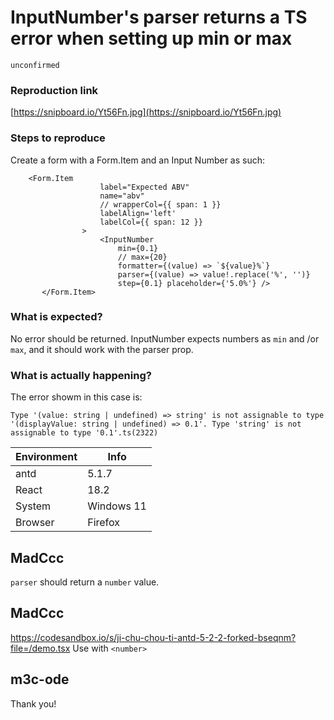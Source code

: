 # InputNumber's parser returns a TS error when setting up min or max

`unconfirmed`

### Reproduction link

[https://snipboard.io/Yt56Fn.jpg](https://snipboard.io/Yt56Fn.jpg)

### Steps to reproduce

Create a form with a Form.Item and an Input Number as such:

```
    <Form.Item
                    label="Expected ABV"
                    name="abv"
                    // wrapperCol={{ span: 1 }}
                    labelAlign='left'
                    labelCol={{ span: 12 }}
                >
                    <InputNumber
                        min={0.1}
                        // max={20}
                        formatter={(value) => `${value}%`}
                        parser={(value) => value!.replace('%', '')}
                        step={0.1} placeholder={'5.0%'} />
       </Form.Item>

```

### What is expected?

No error should be returned. InputNumber expects numbers as `min` and /or `max`, and it should work with the parser prop.

### What is actually happening?

The error showm in this case is:

`Type '(value: string | undefined) => string' is not assignable to type '(displayValue: string | undefined) => 0.1'.
  Type 'string' is not assignable to type '0.1'.ts(2322)`

| Environment | Info       |
| ----------- | ---------- |
| antd        | 5.1.7      |
| React       | 18.2       |
| System      | Windows 11 |
| Browser     | Firefox    |

<!-- generated by ant-design-issue-helper. DO NOT REMOVE -->

## MadCcc

`parser` should return a `number` value.

## MadCcc

https://codesandbox.io/s/ji-chu-chou-ti-antd-5-2-2-forked-bseqnm?file=/demo.tsx
Use with `<number>`

## m3c-ode

Thank you!
